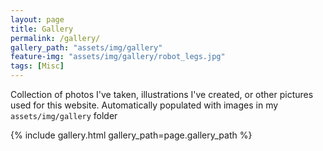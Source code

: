 ```yaml
---
layout: page
title: Gallery
permalink: /gallery/
gallery_path: "assets/img/gallery"
feature-img: "assets/img/gallery/robot_legs.jpg"
tags: [Misc]
---
```


Collection of photos I've taken, illustrations I've created, or other pictures used for this website.
Automatically populated with images in my `assets/img/gallery` folder


{% include gallery.html gallery_path=page.gallery_path %}